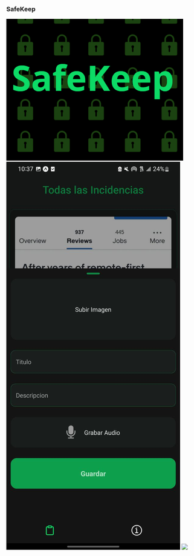 ### SafeKeep

![](./public/img/logo.png)
![](./public/img/preview.jpg)
![](./public/img/preview2.jpg)
